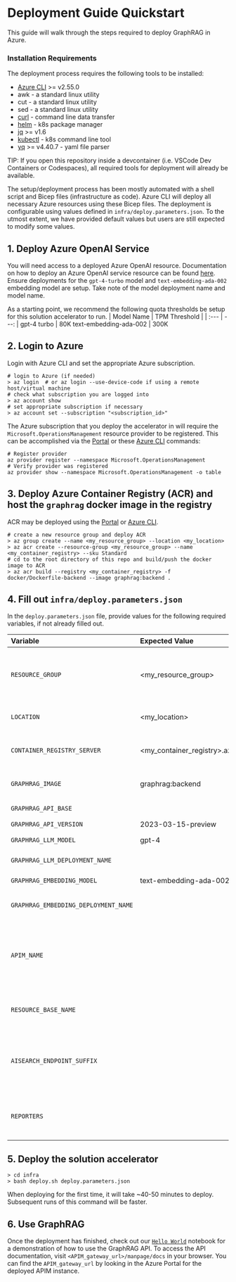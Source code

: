 # Deployment Guide Quickstart

This guide will walk through the steps required to deploy GraphRAG in Azure.

### Installation Requirements
The deployment process requires the following tools to be installed:

* [Azure CLI](https://learn.microsoft.com/en-us/cli/azure/install-azure-cli) >= v2.55.0
* awk - a standard linux utility
* cut - a standard linux utility
* sed - a standard linux utility
* [curl](https://curl.se) - command line data transfer
* [helm](https://helm.sh/docs/intro/install) - k8s package manager
* [jq](https://jqlang.github.io/jq/download) >= v1.6
* [kubectl](https://kubernetes.io/docs/tasks/tools) - k8s command line tool
* [yq](https://github.com/mikefarah/yq?tab=readme-ov-file#install) >= v4.40.7 - yaml file parser

TIP: If you open this repository inside a devcontainer (i.e. VSCode Dev Containers or Codespaces), all required tools for deployment will already be available.

The setup/deployment process has been mostly automated with a shell script and Bicep files (infrastructure as code). Azure CLI will deploy all necessary Azure resources using these Bicep files. The deployment is configurable using values defined in `infra/deploy.parameters.json`. To the utmost extent, we have provided default values but users are still expected to modify some values.

## 1. Deploy Azure OpenAI Service
You will need access to a deployed Azure OpenAI resource. Documentation on how to deploy an Azure OpenAI service resource can be found [here](https://learn.microsoft.com/en-us/azure/ai-services/openai/how-to/create-resource?pivots=web-portal). Ensure deployments for the `gpt-4-turbo` model and `text-embedding-ada-002` embedding model are setup. Take note of the model deployment name and model name.

As a starting point, we recommend the following quota thresholds be setup for this solution accelerator to run.
| Model Name | TPM Threshold |
| :--- | ---: |
gpt-4 turbo            | 80K
text-embedding-ada-002 | 300K

## 2. Login to Azure
Login with Azure CLI and set the appropriate Azure subscription.
```shell
# login to Azure (if needed)
> az login  # or az login --use-device-code if using a remote host/virtual machine
# check what subscription you are logged into
> az account show
# set appropriate subscription if necessary
> az account set --subscription "<subscription_id>"
```

The Azure subscription that you deploy the accelerator in will require the `Microsoft.OperationsManagement` resource provider to be registered.
This can be accomplished via the [Portal](https://learn.microsoft.com/en-us/azure/azure-resource-manager/management/resource-providers-and-types#azure-ortal) or these [Azure CLI](https://learn.microsoft.com/en-us/azure/azure-resource-manager/management/resource-providers-and-types#azure-cli) commands:

```shell
# Register provider
az provider register --namespace Microsoft.OperationsManagement
# Verify provider was registered
az provider show --namespace Microsoft.OperationsManagement -o table
```

## 3. Deploy Azure Container Registry (ACR) and host the `graphrag` docker image in the registry
ACR may be deployed using the [Portal](https://learn.microsoft.com/en-us/azure/container-registry/container-registry-get-started-portal?tabs=azure-cli) or [Azure CLI](https://learn.microsoft.com/en-us/azure/container-registry/container-registry-get-started-azure-cli).

```shell
# create a new resource group and deploy ACR
> az group create --name <my_resource_group> --location <my_location>
> az acr create --resource-group <my_resource_group> --name <my_container_registry> --sku Standard
# cd to the root directory of this repo and build/push the docker image to ACR
> az acr build --registry <my_container_registry> -f docker/Dockerfile-backend --image graphrag:backend .
```

## 4. Fill out `infra/deploy.parameters.json`

In the `deploy.parameters.json` file, provide values for the following required variables, if not already filled out.

| Variable | Expected Value | Required | Description
| :--- | :--- | --- | ---: |
`RESOURCE_GROUP`                     | <my_resource_group>                | Yes | The resource group that GraphRAG will be deployed in. Will get created automatically if the resource group does not exist.
`LOCATION`                           | <my_location>                      | Yes | The azure cloud region to deploy GraphRAG resources in.
`CONTAINER_REGISTRY_SERVER`          | <my_container_registry>.azurecr.io | Yes | Name of the Azure Container Registry where the `graphrag` docker image is hosted.
`GRAPHRAG_IMAGE`                     | graphrag:backend                   | Yes | The name and tag of the graphrag docker image in the container registry.
`GRAPHRAG_API_BASE`                  |                                    | Yes | Azure OpenAI service endpoint.
`GRAPHRAG_API_VERSION`               | 2023-03-15-preview                 | Yes | Azure OpenAI API version.
`GRAPHRAG_LLM_MODEL`                 | gpt-4                              | Yes | Name of the gpt-4 turbo model.
`GRAPHRAG_LLM_DEPLOYMENT_NAME`       |                                    | Yes | Deployment name of the gpt-4 turbo model.
`GRAPHRAG_EMBEDDING_MODEL`           | text-embedding-ada-002             | Yes | Name of the Azure OpenAI embedding model.
`GRAPHRAG_EMBEDDING_DEPLOYMENT_NAME` |                                    | Yes | Deployment name of the Azure OpenAI embedding model.
`APIM_NAME`                          |                                    | No  | Hostname of the API. Must be a globally unique name. The API will be accessible at `https://<APIM_NAME>.azure-api.net`. If not provided a unique name will be generated.
`RESOURCE_BASE_NAME`                 |                                    | No  | Suffix to apply to all azure resource names. If not provided a unique suffix will be generated.
`AISEARCH_ENDPOINT_SUFFIX`           |                                    | No  | Suffix to apply to AI search endpoint. Will default to `search.windows.net` for Azure commercial cloud but should be defined for deployments in other Azure clouds.
`REPORTERS`                          |                                    | No  | The type of logging to enable. If not provided, logging will be saved to a file in Azure Storage and to the console in AKS

## 5. Deploy the solution accelerator
```
> cd infra
> bash deploy.sh deploy.parameters.json
```
When deploying for the first time, it will take ~40-50 minutes to deploy. Subsequent runs of this command will be faster.

## 6. Use GraphRAG
Once the deployment has finished, check out our [`Hello World`](../notebooks/HelloWorld.ipynb) notebook for a demonstration of how to use the GraphRAG API. To access the API documentation, visit `<APIM_gateway_url>/manpage/docs` in your browser. You can find the `APIM_gateway_url` by looking in the Azure Portal for the deployed APIM instance.

